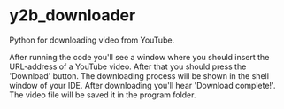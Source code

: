 # y2b_downloader
Python for downloading video from YouTube.

After running the code you'll see a window where you should insert the URL-address of a YouTube video.
After that you should press the 'Download' button.
The downloading process will be shown in the shell window of your IDE.
After downloading you'll hear 'Download complete!'.
The video file will be saved it in the program folder.
